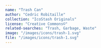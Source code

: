```yaml
---
name: "Trash Can"
author: "Cedric Robitaille"
collection: "IcoStash Originals"
license: "Creative Commons©"
related-searches: "Trash, Garbage, Waste"
image: "/images/icons/trash-1.svg"
file: "/images/icons/trash-1.svg"
---
```

